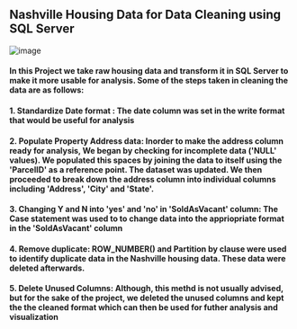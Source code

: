 ## Nashville Housing Data for Data Cleaning using SQL Server

![image](https://drive.google.com/file/d/1zODH5RO-mglyyYmwUDMQlvnR3fvpAGVP/view?usp=share_link)

#### In this Project we take raw housing data and transform it in SQL Server to make it more usable for analysis. Some of the steps taken in cleaning the data are as follows:

#### **1. Standardize Date format** : The date column was set in the write format that would be useful for analysis

#### **2. Populate Property Address data**: Inorder to make the address column ready for analysis, We began by checking for incomplete data ('NULL' values). We populated this spaces by joining the data to itself using the 'ParcelID' as a reference point. The dataset was updated. We then proceeded to break down the address column into individual columns including 'Address', 'City' and 'State'.

#### **3. Changing Y and N into 'yes' and 'no' in 'SoldAsVacant' column**: The Case statement was used to to change data into the appriopriate format in the 'SoldAsVacant' column 

#### **4. Remove duplicate**: ROW_NUMBER() and Partition by clause were used to identify duplicate data in the Nashville housing data. These data were deleted afterwards.

#### **5. Delete Unused Columns**: Although, this methd is not usually advised, but for the sake of the project, we deleted the unused columns and kept the the cleaned format which can then be used for futher analysis and visualization
